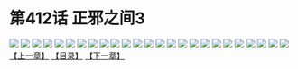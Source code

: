 # 第412话 正邪之间3
![](https://s1.baozimh.com/scomic/sanyanxiaotianlu-samanhua/0/412-kqev/1.jpg)
![](https://s1.baozimh.com/scomic/sanyanxiaotianlu-samanhua/0/412-kqev/2.jpg)
![](https://s1.baozimh.com/scomic/sanyanxiaotianlu-samanhua/0/412-kqev/3.jpg)
![](https://s1.baozimh.com/scomic/sanyanxiaotianlu-samanhua/0/412-kqev/4.jpg)
![](https://s1.baozimh.com/scomic/sanyanxiaotianlu-samanhua/0/412-kqev/5.jpg)
![](https://s1.baozimh.com/scomic/sanyanxiaotianlu-samanhua/0/412-kqev/6.jpg)
![](https://s1.baozimh.com/scomic/sanyanxiaotianlu-samanhua/0/412-kqev/7.jpg)
![](https://s1.baozimh.com/scomic/sanyanxiaotianlu-samanhua/0/412-kqev/8.jpg)
![](https://s1.baozimh.com/scomic/sanyanxiaotianlu-samanhua/0/412-kqev/9.jpg)
![](https://s1.baozimh.com/scomic/sanyanxiaotianlu-samanhua/0/412-kqev/10.jpg)
![](https://s1.baozimh.com/scomic/sanyanxiaotianlu-samanhua/0/412-kqev/11.jpg)
![](https://s1.baozimh.com/scomic/sanyanxiaotianlu-samanhua/0/412-kqev/12.jpg)
![](https://s1.baozimh.com/scomic/sanyanxiaotianlu-samanhua/0/412-kqev/13.jpg)
![](https://s1.baozimh.com/scomic/sanyanxiaotianlu-samanhua/0/412-kqev/14.jpg)
![](https://s1.baozimh.com/scomic/sanyanxiaotianlu-samanhua/0/412-kqev/15.jpg)
![](https://s1.baozimh.com/scomic/sanyanxiaotianlu-samanhua/0/412-kqev/16.jpg)
![](https://s1.baozimh.com/scomic/sanyanxiaotianlu-samanhua/0/412-kqev/17.jpg)
![](https://s1.baozimh.com/scomic/sanyanxiaotianlu-samanhua/0/412-kqev/18.jpg)
![](https://s1.baozimh.com/scomic/sanyanxiaotianlu-samanhua/0/412-kqev/19.jpg)
![](https://s1.baozimh.com/scomic/sanyanxiaotianlu-samanhua/0/412-kqev/20.jpg)
![](https://s1.baozimh.com/scomic/sanyanxiaotianlu-samanhua/0/412-kqev/21.jpg)
![](https://s1.baozimh.com/scomic/sanyanxiaotianlu-samanhua/0/412-kqev/22.jpg)
![](https://s1.baozimh.com/scomic/sanyanxiaotianlu-samanhua/0/412-kqev/23.jpg)
![](https://s1.baozimh.com/scomic/sanyanxiaotianlu-samanhua/0/412-kqev/24.jpg)
![](https://s1.baozimh.com/scomic/sanyanxiaotianlu-samanhua/0/412-kqev/25.jpg)
[【上一章】](./412.md)
[【目录】](./README.md)
[【下一章】](./414.md)
